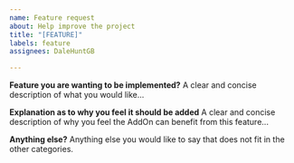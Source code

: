 ```yaml
---
name: Feature request
about: Help improve the project
title: "[FEATURE]"
labels: feature
assignees: DaleHuntGB

---
```


**Feature you are wanting to be implemented?**
A clear and concise description of what you would like...

**Explanation as to why you feel it should be added**
A clear and concise description of why you feel the AddOn can benefit from this feature...

**Anything else?**
Anything else you would like to say that does not fit in the other categories.
